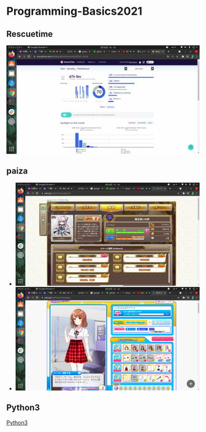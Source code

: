 # Programming-Basics2021

## Rescuetime

![RescueTime](./image/RescueTime.png)

## paiza

- ![paiza](./image/paiza.png)
- ![恋するハッカソン](./image/hakkason.png)

## Python3

[Python3](https://github.com/s21022/lesson.git)
